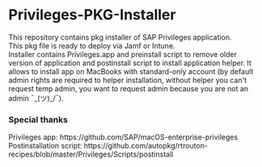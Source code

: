 # Privileges-PKG-Installer

This repository contains pkg installer of SAP Privileges application. </br>
This pkg file is ready to deploy via Jamf or Intune. </br>
Installer contains Privileges.app and preinstall script to remove older version of application and postinstall script to install application helper. It allows to install app on MacBooks with standard-only account (by default admin rights are required to helper installation, without helper you can't request temp admin, you want to request admin because you are not an admin ¯\_(ツ)_/¯). </br>

<h3>Special thanks</h3>
Privileges app: https://github.com/SAP/macOS-enterprise-privileges </br>
Postinstallation script: https://github.com/autopkg/rtrouton-recipes/blob/master/Privileges/Scripts/postinstall </br>
